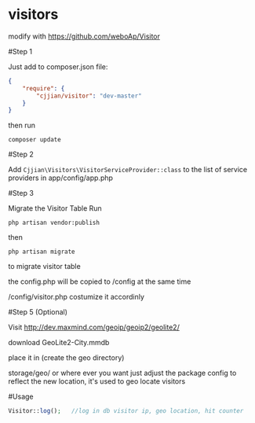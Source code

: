 # visitors

modify with https://github.com/weboAp/Visitor


#Step 1

Just add to composer.json file:
```json
{
    "require": {
        "cjjian/visitor": "dev-master"
    }
}
```
then run
```
composer update
```

#Step 2

Add
`Cjjian\Visitors\VisitorServiceProvider::class`
to the list of service providers in app/config/app.php

#Step 3

Migrate the Visitor Table Run
```
php artisan vendor:publish
```

then

```
php artisan migrate
```

to migrate visitor table

the config.php will be copied to /config at the same time

/config/visitor.php
costumize it accordinly

#Step 5 (Optional)

Visit http://dev.maxmind.com/geoip/geoip2/geolite2/

download GeoLite2-City.mmdb

place it in (create the geo directory)

storage/geo/
or where ever you want just adjust the package config to reflect the new location, it's used to geo locate visitors

#Usage

```php
Visitor::log();   //log in db visitor ip, geo location, hit counter
```
